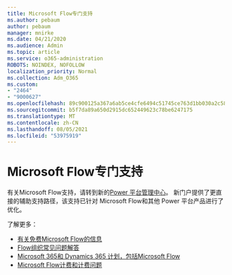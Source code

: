 ```yaml
---
title: Microsoft Flow专门支持
ms.author: pebaum
author: pebaum
manager: mnirke
ms.date: 04/21/2020
ms.audience: Admin
ms.topic: article
ms.service: o365-administration
ROBOTS: NOINDEX, NOFOLLOW
localization_priority: Normal
ms.collection: Adm_O365
ms.custom:
- "2464"
- "9000627"
ms.openlocfilehash: 89c900125a367a6ab5ce4cfe6494c51745ce763d1bb030a2c589a906525f21de
ms.sourcegitcommit: b5f7da89a650d2915dc652449623c78be6247175
ms.translationtype: MT
ms.contentlocale: zh-CN
ms.lasthandoff: 08/05/2021
ms.locfileid: "53975919"
---
```

# <a name="microsoft-flow-specialized-support"></a>Microsoft Flow专门支持

有关Microsoft Flow支持，请转到新的[Power 平台管理中心](https://aka.ms/flowadminsupport)。 新门户提供了更直接的辅助支持路径，该支持已针对 Microsoft Flow和其他 Power 平台产品进行了优化。

了解更多：
- [有关免费Microsoft Flow的信息](https://go.microsoft.com/fwlink/?linkid=2095610)
- [Flow组织常见问题解答](https://go.microsoft.com/fwlink/?linkid=2072608)
- [Microsoft 365和 Dynamics 365 计划，包括Microsoft Flow](https://go.microsoft.com/fwlink/?linkid=2072406)
- [Microsoft Flow计费和计费问题](https://go.microsoft.com/fwlink/?linkid=2072612)